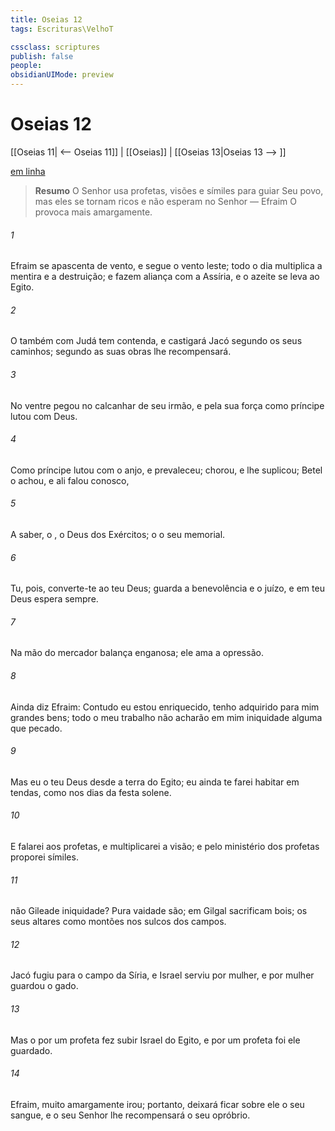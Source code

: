```yaml
---
title: Oseias 12
tags: Escrituras\VelhoT

cssclass: scriptures
publish: false
people:
obsidianUIMode: preview
---
```


# Oseias 12
[[Oseias 11| <-- Oseias 11]] | [[Oseias]] | [[Oseias 13|Oseias 13 --> ]]

[em linha](https://churchofjesuschrist.org/study/scriptures/ot/hosea/12?lang=por)

> __Resumo__
O Senhor usa profetas, visões e símiles para guiar Seu povo, mas eles se tornam ricos e não esperam no Senhor — Efraim O provoca mais amargamente.

###### 1 
Efraim se apascenta de vento, e segue o vento leste; todo o dia multiplica a mentira e a destruição; e fazem aliança com a Assíria, e o azeite se leva ao Egito.

###### 2 
O  também com Judá tem contenda, e castigará Jacó segundo os seus caminhos; segundo as suas obras lhe recompensará.

###### 3 
No ventre pegou no calcanhar de seu irmão, e pela sua força como príncipe lutou com Deus.

###### 4 
Como príncipe lutou com o anjo, e prevaleceu; chorou, e lhe suplicou;  Betel o achou, e ali falou conosco,

###### 5 
A saber, o , o Deus dos Exércitos; o   o seu memorial.

###### 6 
Tu, pois, converte-te ao teu Deus; guarda a benevolência e o juízo, e em teu Deus espera sempre.

###### 7 
Na mão do mercador  balança enganosa; ele ama a opressão.

###### 8 
Ainda diz Efraim: Contudo eu estou enriquecido,  tenho adquirido para mim grandes bens;  todo o meu trabalho não acharão em mim iniquidade alguma que  pecado.

###### 9 
Mas eu  o  teu Deus desde a terra do Egito; eu ainda te farei habitar em tendas, como nos dias da festa solene.

###### 10 
E falarei aos profetas, e multiplicarei a visão; e pelo ministério dos profetas proporei símiles.

###### 11 
 não  Gileade iniquidade? Pura vaidade são; em Gilgal sacrificam bois; os seus altares  como montões  nos sulcos dos campos.

###### 12 
Jacó fugiu para o campo da Síria, e Israel serviu por  mulher, e por  mulher guardou o gado.

###### 13 
Mas o  por um profeta fez subir Israel do Egito, e por um profeta foi ele guardado.

###### 14 
Efraim,  muito amargamente  irou; portanto, deixará ficar sobre ele o seu sangue, e o seu Senhor lhe recompensará o seu opróbrio.

